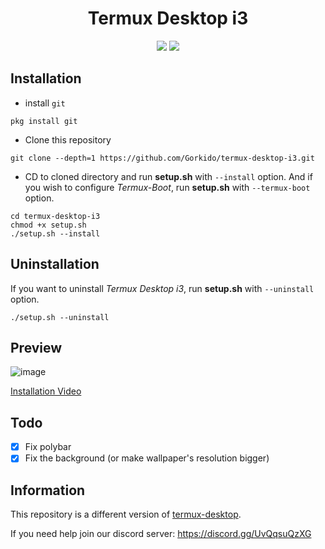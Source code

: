 <div align="center">
  
# Termux Desktop i3
 
  <img src="https://img.shields.io/github/license/Gorkido/termux-desktop-i3?style=for-the-badge">
  <img src="https://img.shields.io/github/stars/Gorkido/termux-desktop-i3?style=for-the-badge">
  </div>

## Installation

- install `git`
```
pkg install git
```

- Clone this repository
```
git clone --depth=1 https://github.com/Gorkido/termux-desktop-i3.git
```

- CD to cloned directory and run **setup.sh** with `--install` option. And if you wish to configure *Termux-Boot*, run **setup.sh** with `--termux-boot` option.
```
cd termux-desktop-i3
chmod +x setup.sh
./setup.sh --install
```

## Uninstallation

If you want to uninstall *Termux Desktop i3*, run **setup.sh** with `--uninstall` option.
```
./setup.sh --uninstall
```

## Preview

![image](https://user-images.githubusercontent.com/81165187/156889835-2f28e9d6-0a86-4892-ae13-dac6cd2429cb.png)

[Installation Video](https://www.youtube.com/watch?v=S72oCiH6y0g)

## Todo

- [x] Fix polybar
- [x] Fix the background (or make wallpaper's resolution bigger)

## Information

This repository is a different version of [termux-desktop](https://github.com/adi1090x/termux-desktop).

If you need help join our discord server: https://discord.gg/UvQqsuQzXG
